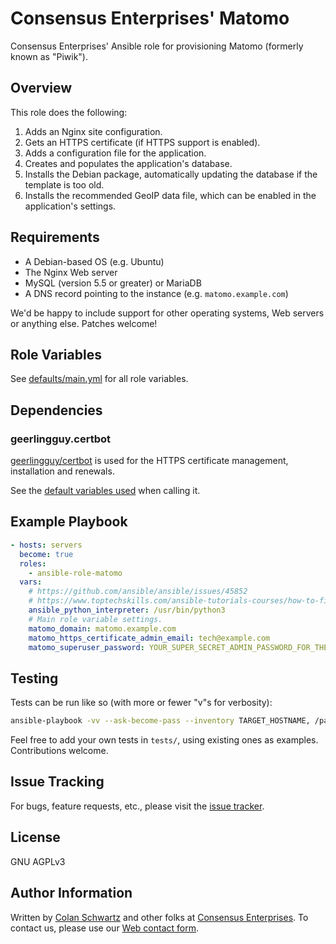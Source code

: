 Consensus Enterprises' Matomo
=============================

Consensus Enterprises' Ansible role for provisioning Matomo (formerly known as "Piwik").

Overview
--------

This role does the following:

1. Adds an Nginx site configuration.
1. Gets an HTTPS certificate (if HTTPS support is enabled).
1. Adds a configuration file for the application.
1. Creates and populates the application's database.
1. Installs the Debian package, automatically updating the database if the template is too old.
1. Installs the recommended GeoIP data file, which can be enabled in the application's settings.

Requirements
------------

* A Debian-based OS (e.g. Ubuntu)
* The Nginx Web server
* MySQL (version 5.5 or greater) or MariaDB
* A DNS record pointing to the instance (e.g. `matomo.example.com`)

We'd be happy to include support for other operating systems, Web servers or anything else.  Patches welcome!

Role Variables
--------------

See [defaults/main.yml](https://gitlab.com/consensus.enterprises/ansible-roles/ansible-role-matomo/blob/master/defaults/main.yml) for all role variables.

Dependencies
------------

### geerlingguy.certbot

[geerlingguy/certbot](https://galaxy.ansible.com/geerlingguy/certbot) is used for the HTTPS certificate management, installation and renewals.

See the [default variables used](https://gitlab.com/consensus.enterprises/ansible-roles/ansible-role-matomo/blob/master/tasks/get-https-certificate.yml) when calling it.

Example Playbook
----------------

```yaml
- hosts: servers
  become: true
  roles:
    - ansible-role-matomo
  vars:
    # https://github.com/ansible/ansible/issues/45852
    # https://www.toptechskills.com/ansible-tutorials-courses/how-to-fix-usr-bin-python-not-found-error-tutorial/
    ansible_python_interpreter: /usr/bin/python3
    # Main role variable settings.
    matomo_domain: matomo.example.com
    matomo_https_certificate_admin_email: tech@example.com
    matomo_superuser_password: YOUR_SUPER_SECRET_ADMIN_PASSWORD_FOR_THE_WEB_UI
```

Testing
-------

Tests can be run like so (with more or fewer "v"s for verbosity):

```sh
ansible-playbook -vv --ask-become-pass --inventory TARGET_HOSTNAME, /path/to/this/role/tests/TEST_NAME.yml
```

Feel free to add your own tests in `tests/`, using existing ones as examples.  Contributions welcome.

Issue Tracking
--------------

For bugs, feature requests, etc., please visit the [issue tracker](https://gitlab.com/consensus.enterprises/ansible-roles/ansible-role-matomo/-/boards).

License
-------

GNU AGPLv3

Author Information
------------------

Written by [Colan Schwartz](https://consensus.enterprises/team/colan/) and other folks at [Consensus Enterprises](https://consensus.enterprises/).  To contact us, please use our [Web contact form](https://consensus.enterprises/#contact).
